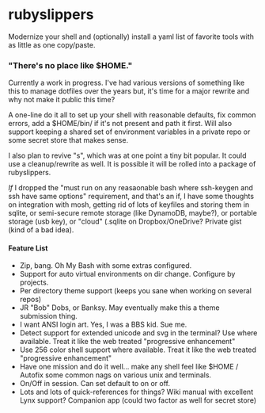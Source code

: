 # rubyslippers
Modernize your shell and (optionally) install a yaml list of favorite tools with as little as one copy/paste. 


### "There's no place like $HOME."

Currently a work in progress. I've had various versions of something like this to manage dotfiles over the years but, it's time for a major rewrite and why not make it public this time? 

A one-line do it all to set up your shell with reasonable defaults, fix common errors, add a $HOME/bin/ if it's not present and path it first. Will also support keeping a shared set of environment variables in a private repo or some secret store that makes sense. 

I also plan to revive "s", which was at one point a tiny bit popular. It could use a cleanup/rewrite as well. It is possible it will be rolled into a package of rubyslippers.

*If* I dropped the "must run on any reasaonable bash where ssh-keygen and ssh have same options" requirement, and that's an if, I have some thoughts on integration with mosh, getting rid of lots of keyfiles and storing them in sqlite, or semi-secure remote storage (like DynamoDB, maybe?), or portable storage (usb key), or "cloud" (.sqlite on Dropbox/OneDrive? Private gist (kind of a bad idea).

#### Feature List

- Zip, bang. Oh My Bash with some extras configured.
- Support for auto virtual environments on dir change. Configure by projects. 
- Per directory theme support (keeps you sane when working on several repos)
- JR "Bob" Dobs, or Banksy. May eventually make this a theme submission thing.
- I want ANSI login art. Yes, I was a BBS kid. Sue me. 
- Detect support for extended unicode and svg in the terminal? Use where available. Treat it like the web treated "progressive enhancement"
- Use 256 color shell support where available. Treat it like the web treated "progressive enhancement"
- Have one mission and do it well... make any shell feel like $HOME / Autofix some common nags on various unix and terminals.
- On/Off in session. Can set default to on or off. 
- Lots and lots of quick-references for things? Wiki manual with excellent Lynx support? Companion app (could two factor as well for secret store)

